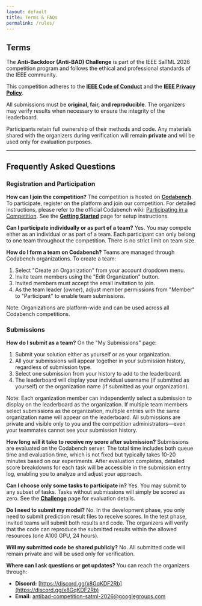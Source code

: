 ```yaml
---
layout: default
title: Terms & FAQs
permalink: /rules/
---
```


## Terms

The **Anti-Backdoor (Anti-BAD) Challenge** is part of the IEEE SaTML 2026 competition program and follows the ethical and professional standards of the IEEE community.

This competition adheres to the [**IEEE Code of Conduct**](https://www.ieee.org/content/dam/ieee-org/ieee/web/org/about/ieee_code_of_conduct.pdf) and the [**IEEE Privacy Policy**](https://privacy.ieee.org/policies).

All submissions must be **original, fair, and reproducible**. The organizers may verify results when necessary to ensure the integrity of the leaderboard.

Participants retain full ownership of their methods and code. Any materials shared with the organizers during verification will remain **private** and will be used only for evaluation purposes.

---

## Frequently Asked Questions

### Registration and Participation

**How can I join the competition?**
The competition is hosted on [**Codabench**](https://www.codabench.org/competitions/11188/). To participate, register on the platform and join our competition. For detailed instructions, please refer to the official Codabench wiki: [Participating in a Competition](https://github.com/codalab/codabench/wiki/User_Participating-in-a-Competition). See the [**Getting Started**](/startkit/) page for setup instructions.

**Can I participate individually or as part of a team?**
Yes. You may compete either as an individual or as part of a team. Each participant can only belong to one team throughout the competition. There is no strict limit on team size.

**How do I form a team on Codabench?**
Teams are managed through Codabench organizations. To create a team:
1. Select "Create an Organization" from your account dropdown menu.
2. Invite team members using the "Edit Organization" button.
3. Invited members must accept the email invitation to join.
4. As the team leader (owner), adjust member permissions from "Member" to "Participant" to enable team submissions.

Note: Organizations are platform-wide and can be used across all Codabench competitions.

### Submissions

**How do I submit as a team?**
On the "My Submissions" page:
1. Submit your solution either as yourself or as your organization.
2. All your submissions will appear together in your submission history, regardless of submission type.
3. Select one submission from your history to add to the leaderboard.
4. The leaderboard will display your individual username (if submitted as yourself) or the organization name (if submitted as your organization).

Note: Each organization member can independently select a submission to display on the leaderboard as the organization. If multiple team members select submissions as the organization, multiple entries with the same organization name will appear on the leaderboard. All submissions are private and visible only to you and the competition administrators—even your teammates cannot see your submission history.

**How long will it take to receive my score after submission?**
Submissions are evaluated on the Codabench server. The total time includes both queue time and evaluation time, which is not fixed but typically takes 10-20 minutes based on our experiments. After evaluation completes, detailed score breakdowns for each task will be accessible in the submission entry log, enabling you to analyze and adjust your approach.

**Can I choose only some tasks to participate in?**
Yes. You may submit to any subset of tasks. Tasks without submissions will simply be scored as zero. See the [**Challenge**](/challenge/) page for evaluation details.

**Do I need to submit my model?**
No. In the development phase, you only need to submit prediction result files to receive scores. In the test phase, invited teams will submit both results and code. The organizers will verify that the code can reproduce the submitted results within the allowed resources (one A100 GPU, 24 hours).

**Will my submitted code be shared publicly?**
No. All submitted code will remain private and will be used only for verification.

**Where can I ask questions or get updates?**
You can reach the organizers through:

* **Discord:** [https://discord.gg/x8GqKDF2Rb](https://discord.gg/x8GqKDF2Rb)  
* **Email:** [antibad-competition-satml-2026@googlegroups.com](mailto:antibad-competition-satml-2026@googlegroups.com)